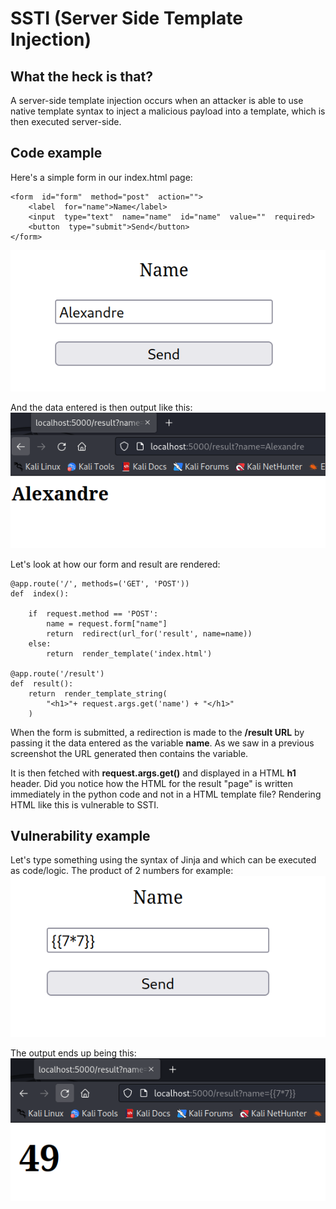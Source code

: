 # SSTI (Server Side Template Injection)

## What the heck is that?

A server-side template injection occurs when an attacker is able to use native template syntax to inject a malicious payload into a template, which is then executed server-side.

## Code example

Here's a simple form in our index.html page:

    <form  id="form"  method="post"  action=""> 
	    <label  for="name">Name</label>
	    <input  type="text"  name="name"  id="name"  value=""  required>
	    <button  type="submit">Send</button>
    </form>
    
![Form](https://github.com/alexandrentougas/FlaskSSTIDemo/blob/main/assets/Form.PNG)

And the data entered is then output like this:
![Output](https://github.com/alexandrentougas/FlaskSSTIDemo/blob/main/assets/Output.PNG)

Let's look at how our form and result are rendered:

    @app.route('/', methods=('GET', 'POST'))
    def  index():
 
	    if  request.method == 'POST':
		    name = request.form["name"]
		    return  redirect(url_for('result', name=name))
	    else:
		    return  render_template('index.html')
		    	    
    @app.route('/result')  
    def  result():
	    return  render_template_string(
		    "<h1>"+ request.args.get('name') + "</h1>"
		)

When the form is submitted, a redirection is made to the **/result URL** by passing it the data entered as the variable **name**.  As we saw in a previous screenshot the URL generated then contains the variable. 

It is then fetched with **request.args.get()** and displayed in a HTML **h1** header. Did you notice how the HTML for the result "page" is written immediately in the python code and not in a HTML template  file? Rendering HTML like this is vulnerable to SSTI.

## Vulnerability example
Let's type something using the syntax of Jinja and  which can be executed as code/logic. The product of 2 numbers for example:
![Form2](https://github.com/alexandrentougas/FlaskSSTIDemo/blob/main/assets/Form2.PNG)

The output ends up being this:
![Output2](https://github.com/alexandrentougas/FlaskSSTIDemo/blob/main/assets/Output2.PNG)